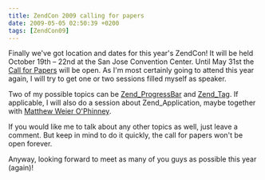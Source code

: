 ```yaml
---
title: ZendCon 2009 calling for papers
date: 2009-05-05 02:50:39 +0200
tags: [ZendCon09]
---
```


Finally we've got location and dates for this year's ZendCon! It will be held October 19th – 22nd at the San Jose Convention Center. Until May 31st the [Call for Papers](http://zendcon.com/) will be open. As I'm most certainly going to attend this year again, I will try to get one or two sessions filled myself as speaker.

Two of my possible topics can be [Zend_ProgressBar](http://framework.zend.com/manual/en/zend.progressbar.html) and [Zend_Tag](http://framework.zend.com/manual/en/zend.tag.html). If applicable, I will also do a session about Zend_Application, maybe together with [Matthew Weier O'Phinney](http://weierophinney.net).

If you would like me to talk about any other topics as well, just leave a comment. But keep in mind to do it quickly, the call for papers won't be open forever.

Anyway, looking forward to meet as many of you guys as possible this year (again)!